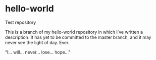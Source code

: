 # hello-world
Test repository

This is a branch of my hello-world repository in which I've written a description.  It has yet to be committed to the master branch, and it may never see the light of day. Ever.

"I... will... never... lose... hope..."
